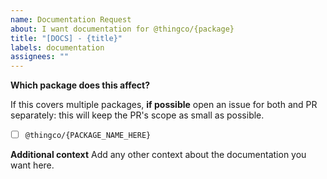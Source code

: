 ```yaml
---
name: Documentation Request
about: I want documentation for @thingco/{package}
title: "[DOCS] - {title}"
labels: documentation
assignees: ""
---
```


**Which package does this affect?**

If this covers multiple packages, **if possible** open an issue for both and PR separately: this will keep the PR's scope as small as possible.

- [ ] `@thingco/{PACKAGE_NAME_HERE}`

**Additional context**
Add any other context about the documentation you want here.
